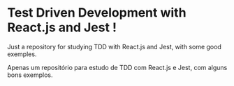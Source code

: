 # Test Driven Development with React.js and Jest !

Just a repository for studying TDD with React.js and Jest, with some good exemples.

Apenas um repositório para estudo de TDD com React.js e Jest, com alguns bons exemplos.




